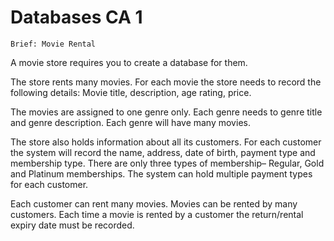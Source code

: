 # Databases CA 1

`Brief: Movie Rental`

A movie store requires you to create a database for them.

The store rents many movies. For each movie the store needs to record the following details: Movie title, description, age rating, price.

The movies are assigned to one genre only. Each genre needs to genre title and genre description. Each genre will have many movies.

The store also holds information about all its customers. For each customer the system will record the name, address, date of birth, payment type and membership type. 
There are only three types of membership– Regular, Gold and Platinum memberships. The system can hold multiple payment types for each customer.

Each customer can rent many movies. Movies can be rented by many customers. Each time a movie is rented by a customer the return/rental expiry date must be recorded.

